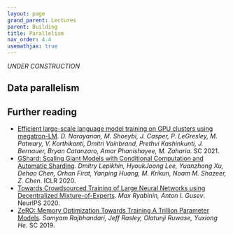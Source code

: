 ```yaml
---
layout: page
grand_parent: Lectures
parent: Building
title: Parallelism
nav_order: 4.4
usemathjax: true
---
```

*UNDER CONSTRUCTION*

## Data parallelism

## Further reading

- [Efficient large-scale language model training on GPU clusters using megatron-LM](https://arxiv.org/pdf/2104.04473.pdf). *D. Narayanan, M. Shoeybi, J. Casper, P. LeGresley, M. Patwary, V. Korthikanti, Dmitri Vainbrand, Prethvi Kashinkunti, J. Bernauer, Bryan Catanzaro, Amar Phanishayee, M. Zaharia*. SC 2021.
- [GShard: Scaling Giant Models with Conditional Computation and Automatic Sharding](https://arxiv.org/pdf/2006.16668.pdf). *Dmitry Lepikhin, HyoukJoong Lee, Yuanzhong Xu, Dehao Chen, Orhan Firat, Yanping Huang, M. Krikun, Noam M. Shazeer, Z. Chen*. ICLR 2020.
- [Towards Crowdsourced Training of Large Neural Networks using Decentralized Mixture-of-Experts](https://arxiv.org/pdf/2002.04013.pdf). *Max Ryabinin, Anton I. Gusev*. NeurIPS 2020.
- [ZeRO: Memory Optimization Towards Training A Trillion Parameter Models](https://arxiv.org/pdf/1910.02054.pdf). *Samyam Rajbhandari, Jeff Rasley, Olatunji Ruwase, Yuxiong He*. SC 2019.
